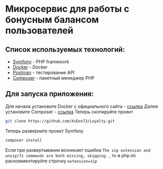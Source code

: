 # Микросервис для работы с бонусным балансом пользователей
## Список используемых технологий:
* [Symfony](https://github.com/symfony/symfony) - PHP framework
* [Docker](https://www.docker.com/) - Docker
* [Postman](https://www.postman.com/) - тестирование API
* [Composer](https://getcomposer.org/download/) - пакетный менеджер PHP
## Для запуска приложения:
Для начала установите Docker с официального сайта - [ссылка](https://www.docker.com/)
Далее установите Composer - [ссылка](https://getcomposer.org/download/)
Теперь скопируйте проект

``` bash
git clone https://github.com/XsEon73/Loyalty.git
```

Теперь разверните проект Symfony
```  bash
composer install
```
Если при развертывании возникает ошибка
``` The zip extension and unzip/7z commands are both missing, skipping. ``` , то в php.ini раcкомментируйте строчку ```extension=zip```

